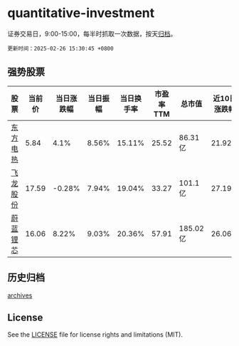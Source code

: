 # quantitative-investment

证券交易日，9:00-15:00，每半时抓取一次数据，按天[归档](archives)。

`更新时间：2025-02-26 15:30:45 +0800`

## 强势股票

|股票|当前价|当日涨跌幅|当日振幅|当日换手率|市盈率TTM|总市值|近10日涨跌幅|
|----|----|----|----|----|----|----|----|
|[东方电热](https://xueqiu.com/S/SZ300217)|5.84|4.1%|8.56%|15.11%|25.52|86.31亿|21.92%|
|[飞龙股份](https://xueqiu.com/S/SZ002536)|17.59|-0.28%|7.94%|19.04%|33.27|101.1亿|27.19%|
|[蔚蓝锂芯](https://xueqiu.com/S/SZ002245)|16.06|8.22%|9.03%|20.36%|57.91|185.02亿|26.06%|

## 历史归档

[archives](archives)

## License

See the [LICENSE](LICENSE) file for license rights and limitations (MIT).